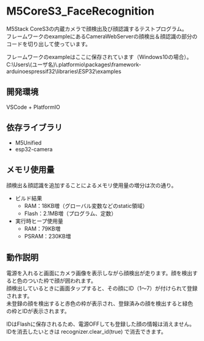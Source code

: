 # M5CoreS3_FaceRecognition
M5Stack CoreS3の内蔵カメラで顔検出及び顔認識するテストプログラム。  
フレームワークのexampleにあるCameraWebServerの顔検出＆顔認識の部分のコードを切り出して使っています。

フレームワークのexampleはここに保存されています（Windows10の場合）。  
C:\Users\\(ユーザ名)\\.platformio\packages\framework-arduinoespressif32\libraries\ESP32\examples


## 開発環境
VSCode + PlatformIO

## 依存ライブラリ
* M5Unified
* esp32-camera

## メモリ使用量
顔検出＆顔認識を追加することによるメモリ使用量の増分は次の通り。

- ビルド結果  
  - RAM：18KB増（グローバル変数などのstatic領域）
  - Flash：2.1MB増（プログラム、定数）
- 実行時ヒープ使用量
  - RAM：79KB増
  - PSRAM：230KB増
  
## 動作説明
電源を入れると画面にカメラ画像を表示しながら顔検出が走ります。顔を検出すると色のついた枠で顔が囲われます。  
顔検出しているときに画面タップすると、その顔にID（1～7）が付けられて登録されます。  
未登録の顔を検出すると赤色の枠が表示され、登録済みの顔を検出すると緑色の枠とIDが表示されます。

IDはFlashに保存されるため、電源OFFしても登録した顔の情報は消えません。  
IDを消去したいときは recognizer.clear_id(true) で消去できます。



